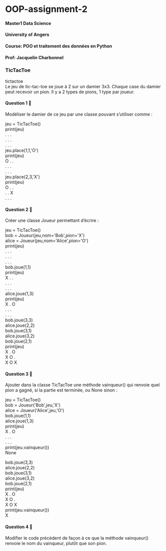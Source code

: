 # OOP-assignment-2
#### Master1 Data Science
#### University of Angers
#### Course: POO et traitement des données en Python
#### Prof: Jacquelin Charbonnel

### TicTacToe   
tictactoe   
Le jeu de tic-tac-toe se joue à 2 sur un damier 3x3. Chaque case du damier peut recevoir un pion. Il y a 2 types de pions, 1 type par joueur.    

#### Question 1 🙂   
Modéliser le damier de ce jeu par une classe pouvant s’utiliser comme :   

jeu = TicTacToe()   
print(jeu)   
          . . .   
          . . .   
          . . .   
jeu.place(1,1,'O')   
print(jeu)   
          O . .   
          . . .   
          . . .   
jeu.place(2,3,'X')   
print(jeu)   
          O . .  
          . . X   
          . . .   
#### Question 2 🙂   
Créer une classe Joueur permettant d’écrire :   
   
jeu = TicTacToe()    
bob = Joueur(jeu,nom='Bob',pion='X')    
alice = Joueur(jeu,nom='Alice',pion='O')    
print(jeu)   
          . . .    
          . . .    
          . . .   
bob.joue(1,1)    
print(jeu)    
          X . .    
          . . .   
          . . .    
alice.joue(1,3)   
print(jeu)    
          X . O    
          . . .   
          . . .   
bob.joue(3,3)    
alice.joue(2,2)    
bob.joue(3,1)    
alice.joue(3,2)    
bob.joue(2,1)    
print(jeu)     
          X . O    
          X O .    
          X O X    
#### Question 3 🙂    
Ajouter dans la classe TicTacToe une méthode vainqueur() qui renvoie quel pion a gagné, si la partie est terminée, ou None sinon :    
  
jeu = TicTacToe()   
bob = Joueur('Bob',jeu,'X')    
alice = Joueur('Alice',jeu,'O')   
bob.joue(1,1)    
alice.joue(1,3)    
print(jeu)    
          X . O    
          . . .    
          . . .   
print(jeu.vainqueur())    
        None    
          
bob.joue(3,3)    
alice.joue(2,2)   
bob.joue(3,1)   
alice.joue(3,2)    
bob.joue(2,1)    
print(jeu)   
          X . O    
          X O .   
          X O X   
print(jeu.vainqueur())    
        X    
#### Question 4 🤔   
Modifier le code précédent de façon à ce que la méthode vainqueur() renvoie le nom du vainqueur, plutôt que son pion.    
